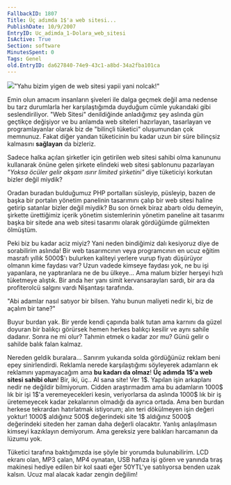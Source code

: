 ```yaml
---
FallbackID: 1807
Title: Üç adımda 1$'a web sitesi...
PublishDate: 10/9/2007
EntryID: Uc_adimda_1-Dolara_web_sitesi
IsActive: True
Section: software
MinutesSpent: 0
Tags: Genel
old.EntryID: da627840-74e9-43c1-a8bd-34a2fba101ca
---
```

![](http://cdn.daron.yondem.com/assets/1807/08102007_1.jpg)"Yahu bizim
yigen de web sitesi yapii yani nolcak!"

Emin olun amacım insanların şiveleri ile dalga geçmek değil ama nedense
bu tarz durumlarla her karşılaştığımda duyduğum cümle yukarıdaki gibi
seslendiriliyor. "Web Sitesi" denildiğinde anladığımız şey aslında gün
geçtikçe değişiyor ve bu anlamda web siteleri hazırlayan, tasarlayan ve
programlayanlar olarak biz de "bilinçli tüketici" oluşumundan çok
memnunuz. Fakat diğer yandan tüketicinin bu kadar uzun bir süre
bilinçsiz kalmasını **sağlayan** da bizleriz.

Sadece halka açılan şirketler için getirilen web sitesi sahibi olma
kanununu kullanarak önüne gelen şirkete elindeki web sitesi şablonunu
pazarlayan *"Yoksa öcüler gelir akşam ısırır limited şirketini"* diye
tüketiciyi korkutan bizler değil miydik?

Oradan buradan bulduğumuz PHP portalları süsleyip, püsleyip, bazen de
başka bir portalın yönetim panelinin tasarımını çalıp bir web sitesi
haline getirip satanlar bizler değil miydik? Bu son örnek biraz abartı
oldu demeyin, şirkette ürettiğimiz içerik yönetim sistemlerinin yönetim
paneline ait tasarımı başka bir sitede ana web sitesi tasarımı olarak
gördüğümde gülmekten ölmüştüm.

Peki biz bu kadar aciz miyiz? Yani neden bindiğimiz dalı kesiyoruz diye
de sorabilirim aslında! Bir web tasarımcının veya programcının en ucuz
eğitim masrafı yıllık 5000\$'ı bulurken kaliteyi yerlere vurup fiyatı
düşürüyor olmanın kime faydası var? Uzun vadede kimseye faydası yok, ne
bu işi yapanlara, ne yaptıranlara ne de bu ülkeye... Ama malum bizler
herşeyi hızlı tüketmeye alıştık. Bir anda her yanı simit kervansarayları
sardı, bir ara da profiterolcü salgını vardı Nişantaşı tarafında.

"Abi adamlar nasıl satıyor bir bilsen. Yahu bunun maliyeti nedir ki, biz
de açalım bir tane?"

Buyur burdan yak. Bir yerde kendi çapında balık tutan ama karnını da
güzel doyuran bir balıkçı görürsek hemen herkes balıkçı kesilir ve aynı
sahile dadanır. Sonra ne mi olur? Tahmin etmek o kadar zor mu? Günü
gelir o sahilde balık falan kalmaz.

Nereden geldik buralara... Sanırım yukarıda solda gördüğünüz reklam beni
epey sinirlendirdi. Reklamla nerede karşılaştığımı söyleyerek adamların
ek reklamını yapmayacağım ama **bu kadarı da olmaz**! **Üç adımda 1\$'a
web sitesi sahibi olun**! Bir, iki, üç.. Al sana site! Ver 1\$. Yapılan
işin arkaplanı nedir ne değildir bilmiyorum. Cidden araştırmadım ama bu
adamların 1000\$ lık bir işi 1\$'a veremeyecekleri kesin, veriyorlarsa
da aslında 1000\$ lık bir iş üretemeyecek kadar zekalarının olmadığı da
ayrıca ortada. Ama ben burdan herkese tekrardan hatırlatmak istiyorum;
alın teri dökülmeyen işin değeri yoktur! 1000\$ aldığınız 500\$
değerindeki site 1\$ aldığınız 5000\$ değerindeki siteden her zaman daha
değerli olacaktır. Yanlış anlaşılmasın kimseyi kazıklayın demiyorum. Ama
gereksiz yere balıkları harcamanın da lüzumu yok.

Tüketici tarafına baktığımızda ise şöyle bir yorumda bulunabilirim. LCD
ekranı olan, MP3 çalan, MP4 oynatan, USB hafıza işi gören ve yanında
tıraş makinesi hediye edilen bir kol saati eğer 50YTL'ye satılıyorsa
benden uzak kalsın. Ucuz mal alacak kadar zengin değilim!


